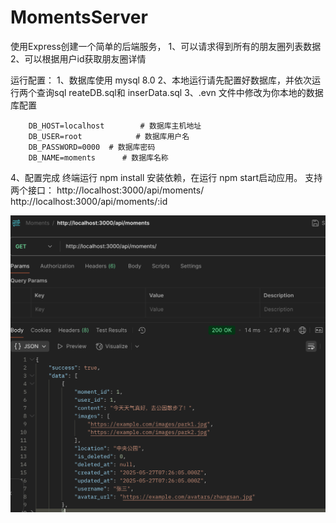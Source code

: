 # MomentsServer
使用Express创建一个简单的后端服务，
1、可以请求得到所有的朋友圈列表数据
2、可以根据用户id获取朋友圈详情

运行配置：
1、数据库使用 mysql 8.0
2、本地运行请先配置好数据库，并依次运行两个查询sql reateDB.sql和 inserData.sql
3、.evn 文件中修改为你本地的数据库配置
```
    DB_HOST=localhost        # 数据库主机地址
    DB_USER=root            # 数据库用户名
    DB_PASSWORD=0000  # 数据库密码
    DB_NAME=moments      # 数据库名称
```
4、配置完成 终端运行 npm install 安装依赖，在运行 npm start启动应用。
支持两个接口：
http://localhost:3000/api/moments/
http://localhost:3000/api/moments/:id

![alt text](image.png)
